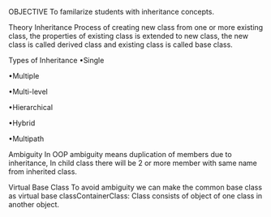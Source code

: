 OBJECTIVE
To familarize students with inheritance concepts.

Theory
Inheritance
Process of creating new class from one or more existing class, the properties of existing class is extended to new class, the new class is called derived class and existing class is called base class.

Types of Inheritance
•Single

•Multiple

•Multi-level

•Hierarchical

•Hybrid

•Multipath

Ambiguity
In OOP ambiguity means duplication of members due to inheritance, In child class there will be 2 or more member with same name from inherited class.

Virtual Base Class
To avoid ambiguity we can make the common base class as virtual base classContainerClass: Class consists of object of one class in another object.



